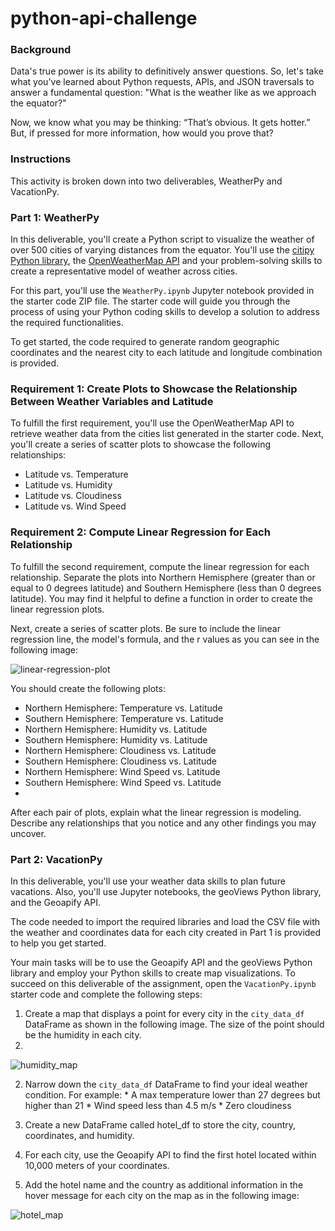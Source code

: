# python-api-challenge

### Background
Data's true power is its ability to definitively answer questions. So, let's take what you've learned about Python requests, APIs, and JSON traversals to answer a fundamental question: "What is the weather like as we approach the equator?"

Now, we know what you may be thinking: “That’s obvious. It gets hotter.” But, if pressed for more information, how would you prove that?

### Instructions
This activity is broken down into two deliverables, WeatherPy and VacationPy.

### Part 1: WeatherPy
In this deliverable, you'll create a Python script to visualize the weather of over 500 cities of varying distances from the equator. You'll use the [citipy Python library](https://pypi.python.org/pypi/citipy), the [OpenWeatherMap API](https://openweathermap.org/api) and your problem-solving skills to create a representative model of weather across cities.

For this part, you'll use the `WeatherPy.ipynb` Jupyter notebook provided in the starter code ZIP file. The starter code will guide you through the process of using your Python coding skills to develop a solution to address the required functionalities.

To get started, the code required to generate random geographic coordinates and the nearest city to each latitude and longitude combination is provided.

### Requirement 1: Create Plots to Showcase the Relationship Between Weather Variables and Latitude
To fulfill the first requirement, you'll use the OpenWeatherMap API to retrieve weather data from the cities list generated in the starter code. Next, you'll create a series of scatter plots to showcase the following relationships:
  * Latitude vs. Temperature
  * Latitude vs. Humidity
  * Latitude vs. Cloudiness
  * Latitude vs. Wind Speed
### Requirement 2: Compute Linear Regression for Each Relationship
To fulfill the second requirement, compute the linear regression for each relationship. Separate the plots into Northern Hemisphere (greater than or equal to 0 degrees latitude) and Southern Hemisphere (less than 0 degrees latitude). You may find it helpful to define a function in order to create the linear regression plots.

Next, create a series of scatter plots. Be sure to include the linear regression line, the model's formula, and the r values as you can see in the following image:

![linear-regression-plot](https://static.bc-edx.com/data/dl-1-2/m6/lms/img/linear-regression-plot.png)

You should create the following plots:
  * Northern Hemisphere: Temperature vs. Latitude
  * Southern Hemisphere: Temperature vs. Latitude
  * Northern Hemisphere: Humidity vs. Latitude
  * Southern Hemisphere: Humidity vs. Latitude
  * Northern Hemisphere: Cloudiness vs. Latitude
  * Southern Hemisphere: Cloudiness vs. Latitude
  * Northern Hemisphere: Wind Speed vs. Latitude
  * Southern Hemisphere: Wind Speed vs. Latitude
  * 
After each pair of plots, explain what the linear regression is modeling. Describe any relationships that you notice and any other findings you may uncover.

### Part 2: VacationPy
In this deliverable, you'll use your weather data skills to plan future vacations. Also, you'll use Jupyter notebooks, the geoViews Python library, and the Geoapify API.

The code needed to import the required libraries and load the CSV file with the weather and coordinates data for each city created in Part 1 is provided to help you get started.

Your main tasks will be to use the Geoapify API and the geoViews Python library and employ your Python skills to create map visualizations.
To succeed on this deliverable of the assignment, open the `VacationPy.ipynb` starter code and complete the following steps:
  1. Create a map that displays a point for every city in the `city_data_df` DataFrame as shown in the following image. The size of the point should be the humidity in each city.
  2. 
![humidity_map ](https://static.bc-edx.com/data/dl-1-2/m6/lms/img/humidity_map.png)

  2. Narrow down the `city_data_df` DataFrame to find your ideal weather condition. For example:
    * A max temperature lower than 27 degrees but higher than 21
    * Wind speed less than 4.5 m/s
    * Zero cloudiness

  3. Create a new DataFrame called hotel_df to store the city, country, coordinates, and humidity.
  4. For each city, use the Geoapify API to find the first hotel located within 10,000 meters of your coordinates.
  5. Add the hotel name and the country as additional information in the hover message for each city on the map as in the following image:

![hotel_map ](https://static.bc-edx.com/data/dl-1-2/m6/lms/img/hotel_map.png)
 







